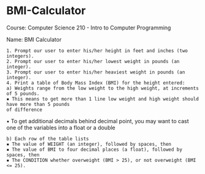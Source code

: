 # BMI-Calculator
Course: Computer Science 210 - Intro to Computer Programming

Name: BMI Calculator

    1. Prompt our user to enter his/her height in feet and inches (two integers).
    2. Prompt our user to enter his/her lowest weight in pounds (an integer).
    3. Prompt our user to enter his/her heaviest weight in pounds (an integer).
    4. Print a table of Body Mass Index (BMI) for the height entered:
    a) Weights range from the low weight to the high weight, at increments of 5 pounds.
    ▪ This means to get more than 1 line low weight and high weight should have more than 5 pounds
    of difference
  
▪ To get additional decimals behind decimal point, you may want to cast one of the variables into
    a float or a double
    
    b) Each row of the table lists
    ▪ The value of WEIGHT (an integer), followed by spaces, then
    ▪ The value of BMI to four decimal places (a float), followed by spaces, then
    ▪ The CONDITION whether overweight (BMI > 25), or not overweight (BMI <= 25).
    
